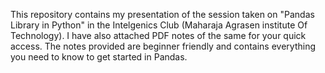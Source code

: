 This repository contains my presentation of the session taken on "Pandas Library in Python" in the Intelgenics Club (Maharaja Agrasen institute Of Technology).
I have also attached PDF notes of the same for your quick access.
The notes provided are beginner friendly and contains everything you need to know to get started in Pandas.
